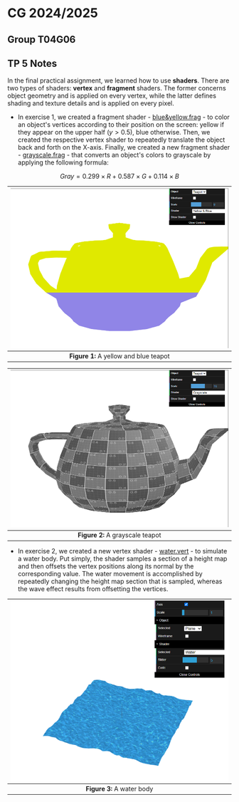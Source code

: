 # CG 2024/2025

## Group T04G06

## TP 5 Notes

In the final practical assignment, we learned how to use **shaders**. There are two types of shaders: **vertex** and **fragment** shaders. The former concerns object geometry and is applied on every vertex, while the latter defines shading and texture details and is applied on every pixel.

- In exercise 1, we created a fragment shader - [blue&yellow.frag](shaders/yellow&blue.frag) - to color an object's vertices according to their position on the screen: yellow if they appear on the upper half ($y > 0.5$), blue otherwise. Then, we created the respective vertex shader to repeatedly translate the object back and forth on the X-axis. Finally, we created a new fragment shader - [grayscale.frag](shaders/grayscale.frag) - that converts an object's colors to grayscale by applying the following formula:

$$Gray = 0.299 \times R + 0.587 \times G + 0.114 \times B$$

| ![Figure 1](screenshots/cg-t04g06-tp5-1.png) |
| :------------------------------------------: |
|    **Figure 1:** A yellow and blue teapot    |

| ![Figure 2](screenshots/cg-t04g06-tp5-2.png) |
| :------------------------------------------: |
|       **Figure 2:** A grayscale teapot       |

- In exercise 2, we created a new vertex shader - [water.vert](shaders/water.vert) - to simulate a water body. Put simply, the shader samples a section of a height map and then offsets the vertex positions along its normal by the corresponding value. The water movement is accomplished by repeatedly changing the height map section that is sampled, whereas the wave effect results from offsetting the vertices.

| ![Figure 3](screenshots/cg-t04g06-tp5-3.png) |
| :------------------------------------------: |
|          **Figure 3:** A water body          |
